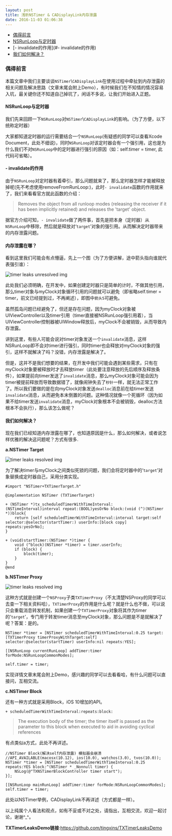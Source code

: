 ```yaml
---
layout: post
title: 浅析NSTimer & CADisplayLink内存泄露
date: 2016-11-03 01:06:38
---
```


- [偶得前言](#偶得前言)
- [NSRunLoop与定时器](#NSRunLoop与定时器)
- [- invalidate的作用](#- invalidate的作用)
- [我们如何解决？](#我们如何解决？)

### 偶得前言

本篇文章中我们主要谈谈`NSTimer`\\`CADisplayLink`在使用过程中牵扯到内存泄露的相关问题及解决思路（文章末尾会附上Demo），有时候我们在不知情的情况容易入坑，最关键你还不知道自己掉坑了，闲话不多说，让我们开始进入正题。

#### NSRunLoop与定时器
我们先来回顾一下`NSRunLoop`对`NSTimer`\\`CADisplayLink`的影响。（为了方便，以下统称定时器）

大家都知道定时器的运行需要结合一个`NSRunLoop`(有疑惑的同学可以查看Xcode Document，此处不细说)，同时`NSRunLoop`对该定时器会有一个强引用，这也是为什么我们不对`NSRunLoop`中的定时器进行强引的原因（如：self.timer = timer, 此代码可省略）。

#### - invalidate的作用
由于`NSRunLoop`对定时器有着牵引，那么问题就来了，那么定时器怎样才能被释放掉呢(先不考虑使用removeFromRunLoop:)，此时`- invalidate`函数的作用就来了，我们来看看官方就此函数的介绍：

>Removes the object from all runloop modes (releasing the receiver if it has been implicitly retained) and releases the 'target' object.

据官方介绍可知，`- invalidate`做了两件事，首先是把本身（定时器）从`NSRunLoop`中移除，然后就是释放对‘`target`’对象的强引用。从而解决定时器带来的内存泄露问题。

#### 内存泄露在哪？

看到这里我们可能会有点懵逼，先上一个图（为了方便讲解，途中箭头指向谁就代表强引谁）：

![timer leaks unresolved img](/assets/images/2016/timer-leaks-unresolved.jpg)

此处我们必须明确，在开发中，如果创建定时器只是简单的计时，不做其他引用，那么timer对象与myClock对象循环引用的问题就可以避免（即省略self.timer = timer，前文已经提到过，不再阐述），即图中`箭头5`可避免。

虽然孤岛问题已经避免了，但还是存在问题，因为myClock对象被UIViewController以及timer引用（timer直接被NSRunLoop强引用着），当UIViewController控制器被UIWindow释放后，myClock不会被销毁，从而导致内存泄露。

讲到这里，有些人可能会说对timer对象发送一个`invalidate`消息，这样NSRunLoop即不会对timer进行强引，同时timer也会释放对myClock对象的强引，这样不就解决了吗？没错，内存泄露是解决了。

但是，这并不是我们想要的结果，在开发中我们可能会遇到某些需求，只有在myClock对象要被释放时才去释放timer（此处要注意释放的先后顺序及释放条件），如果提前向timer发送了`invalidate`消息，那么myClock对象可能会因为timer被提前释放而导致数据错了，就像闹钟失去了`秒针`一样，就无法正常工作了。所以我们要做的是在向myClock对象发送`dealloc`消息前在给timer发送`invalidate`消息，从而避免本末倒置的问题。这种情况就像一个死循环（因为如果不给timer发送`invalidate`消息，myClock对象根本不会被销毁，dealloc方法根本不会执行），那么该怎么做呢？

#### 我们如何解决？

现在我们已经知道内存泄露在哪了，也知道原因是什么，那么如何解决，或者说怎样优雅的解决这问题呢？方式有很多.

**a.NSTimer Target**

![timer leaks resolved img](/assets/images/2016/timer-leaks-resolved-target.jpg)

为了解决timer与myClock之间类似死锁的问题，我们会将定时器中的‘`target`’对象替换成定时器自己，采用分类实现。

    #import "NSTimer+TXTimerTarget.h"
    
    @implementation NSTimer (TXTimerTarget)
    
    + (NSTimer *)tx_scheduledTimerWithTimeInterval:(NSTimeInterval)interval repeat:(BOOL)yesOrNo block:(void (^)(NSTimer *))block{
        return [self scheduledTimerWithTimeInterval:interval target:self selector:@selector(startTimer:) userInfo:[block copy] repeats:yesOrNo];
    }
    
    + (void)startTimer:(NSTimer *)timer {
        void (^block)(NSTimer *timer) = timer.userInfo;
        if (block) {
            block(timer);
        }
    }
    @end
    
**b.NSTimer Proxy**

![timer leaks resolved img](/assets/images/2016/timer-leaks-resolved-proxy.jpg)


这种方式就是创建一个`NSProxy`子类`TXTimerProxy`（不太清楚NSProxy的同学可以去查一下相关资料哈），`TXTimerProxy`的作用是什么呢？就是什么也不做，可以说只会重载消息转发机制，如果创建一个`TXTimerProxy`对象将其作为timer的‘`target`’，专门用于转发timer消息至myClock对象，那么问题是不是就解决了呢？答案：是的。

    NSTimer *timer = [NSTimer scheduledTimerWithTimeInterval:0.25 target:[TXTimerProxy timerProxyWithTarget:self] selector:@selector(startTimer) userInfo:nil repeats:YES];
    
    [[NSRunLoop currentRunLoop] addTimer:timer forMode:NSRunLoopCommonModes];
    
    self.timer = timer;

实现详情文章末尾会附上Demo，感兴趣的同学可以去看看哈，有什么问题可以直接问，互相交流。

**c.NSTimer Block**

还有一种方式就是采用Block，iOS 10增加的API。

    + scheduledTimerWithTimeInterval:repeats:block:

>The execution body of the timer; the timer itself is passed as the parameter to this block when executed to aid in avoiding cyclical references

有点类似a方式，此处不再详述。

    //NSTimer Block(解决self内存泄露) 模拟器会崩溃
    //API_AVAILABLE(macosx(10.12), ios(10.0), watchos(3.0), tvos(10.0));
    NSTimer *timer = [NSTimer scheduledTimerWithTimeInterval:0.25 repeats:YES block:^(NSTimer * _Nonnull timer) {
        NSLog(@"TXNSTimerBlockController timer start");
    }];
    
    [[NSRunLoop mainRunLoop] addTimer:timer forMode:NSRunLoopCommonModes];
    self.timer = timer;
    
此处以NSTimer举例，CADisplayLink不再详述（方式都是一样）。

以上纯属个人看法和观点，如有不妥或不对之处，请指出，互相交流，欢迎一起讨论，谢谢^_^。

**TXTimerLeaksDemo链接**:<https://github.com/tingxins/TXTimerLeaksDemo>





